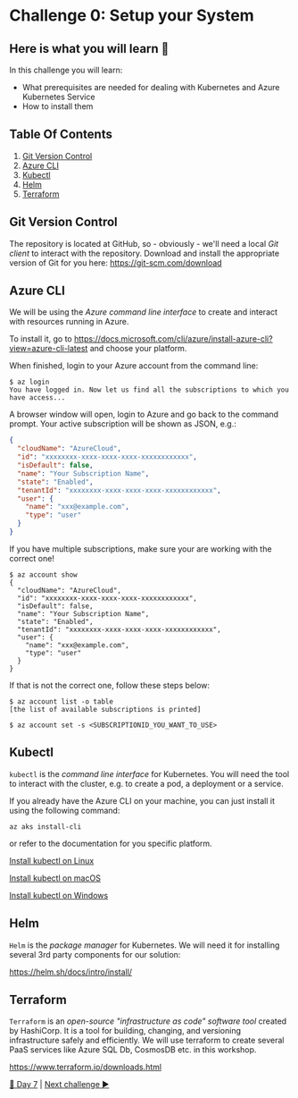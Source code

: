 # Challenge 0: Setup your System

## Here is what you will learn 🎯

In this challenge you will learn:

- What prerequisites are needed for dealing with Kubernetes and Azure Kubernetes Service
- How to install them

## Table Of Contents

1. [Git Version Control](#git-version-control)
2. [Azure CLI](#azure-cli)
3. [Kubectl](#kubectl)
4. [Helm](#helm)
5. [Terraform](#terraform)

## Git Version Control

The repository is located at GitHub, so - obviously - we'll need a local _Git client_ to interact with the repository. Download and install the appropriate version of Git for you here: <https://git-scm.com/download>

## Azure CLI

We will be using the _Azure command line interface_ to create and interact with resources running in Azure.

To install it, go to <https://docs.microsoft.com/cli/azure/install-azure-cli?view=azure-cli-latest> and choose your platform.

When finished, login to your Azure account from the command line:

```shell
$ az login
You have logged in. Now let us find all the subscriptions to which you have access...
```

A browser window will open, login to Azure and go back to the command prompt. Your active subscription will be shown as JSON, e.g.:

```json
{
  "cloudName": "AzureCloud",
  "id": "xxxxxxxx-xxxx-xxxx-xxxx-xxxxxxxxxxxx",
  "isDefault": false,
  "name": "Your Subscription Name",
  "state": "Enabled",
  "tenantId": "xxxxxxxx-xxxx-xxxx-xxxx-xxxxxxxxxxxx",
  "user": {
    "name": "xxx@example.com",
    "type": "user"
  }
}
```

If you have multiple subscriptions, make sure your are working with the correct one!

```shell
$ az account show
{
  "cloudName": "AzureCloud",
  "id": "xxxxxxxx-xxxx-xxxx-xxxx-xxxxxxxxxxxx",
  "isDefault": false,
  "name": "Your Subscription Name",
  "state": "Enabled",
  "tenantId": "xxxxxxxx-xxxx-xxxx-xxxx-xxxxxxxxxxxx",
  "user": {
    "name": "xxx@example.com",
    "type": "user"
  }
}
```

If that is not the correct one, follow these steps below:

```shell
$ az account list -o table
[the list of available subscriptions is printed]

$ az account set -s <SUBSCRIPTIONID_YOU_WANT_TO_USE>
```

## Kubectl

`kubectl` is the _command line interface_ for Kubernetes. You will need the tool to interact with the cluster, e.g. to create a pod, a deployment or a service.

If you already have the Azure CLI on your machine, you can just install it using the following command:

```shell
az aks install-cli
```

or refer to the documentation for you specific platform.

[Install kubectl on Linux](https://kubernetes.io/docs/tasks/tools/install-kubectl/#install-kubectl-binary-with-curl-on-linux)

[Install kubectl on macOS](https://kubernetes.io/docs/tasks/tools/install-kubectl/#install-kubectl-on-macos)

[Install kubectl on Windows](https://kubernetes.io/docs/tasks/tools/install-kubectl/#install-on-windows-using-chocolatey-or-scoop)

## Helm

`Helm` is the _package manager_ for Kubernetes. We will need it for installing several 3rd party components for our solution:

<https://helm.sh/docs/intro/install/>

## Terraform

`Terraform` is an _open-source "infrastructure as code" software tool_ created by HashiCorp. It is a tool for building, changing, and versioning infrastructure safely and efficiently. We will use terraform to create several PaaS services like Azure SQL Db, CosmosDB etc. in this workshop.

<https://www.terraform.io/downloads.html>

[🔼 Day 7](../README.md) | [Next challenge ▶](./challenge-1.md)
